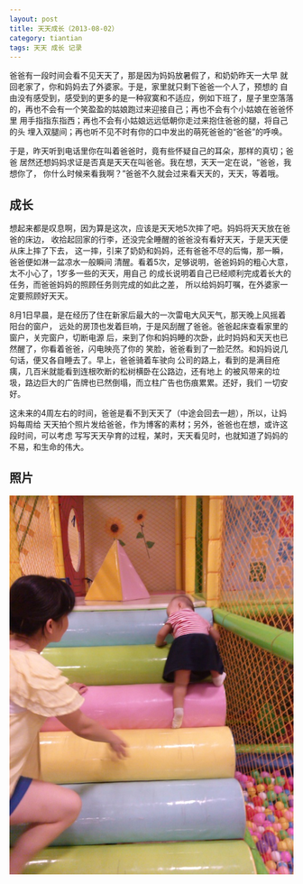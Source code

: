 ```yaml
---
layout: post
title: 天天成长（2013-08-02）
category: tiantian
tags: 天天 成长 记录
---
```


爸爸有一段时间会看不见天天了，那是因为妈妈放暑假了，和奶奶昨天一大早
就回老家了，你和妈妈去了外婆家。于是，家里就只剩下爸爸一个人了，预想的
自由没有感受到，感受到的更多的是一种寂寞和不适应，例如下班了，屋子里空落落
的，再也不会有一个笑盈盈的姑娘跑过来迎接自己；再也不会有个小姑娘在爸爸怀里
用手指指东指西；再也不会有小姑娘远远低朝你走过来抱住爸爸的腿，将自己的头
埋入双腿间；再也听不见不时有你的口中发出的萌死爸爸的“爸爸”的呼唤。

于是，昨天听到电话里你在叫着爸爸时，竟有些怀疑自己的耳朵，那样的真切；爸爸
居然还想妈妈求证是否真是天天在叫爸爸。我在想，天天一定在说，“爸爸，我想你了，
你什么时候来看我啊？”爸爸不久就会过来看天天的，天天，等着哦。

## 成长

想起来都是叹息啊，因为算是这次，应该是天天地5次摔了吧。妈妈将天天放在爸爸的床边，
收拾起回家的行李，还没完全睡醒的爸爸没有看好天天，于是天天便从床上摔了下去，
这一摔，引来了奶奶和妈妈，还有爸爸不尽的后悔，那一瞬，爸爸便如淋一盆凉水一般瞬间
清醒。看着5次，足够说明，爸爸妈妈的粗心大意，太不小心了，1岁多一些的天天，用自己
的成长说明着自己已经顺利完成着长大的任务，而爸爸妈妈的照顾任务则完成的如此之差，
所以给妈妈叮嘱，在外婆家一定要照顾好天天。

8月1日早晨，是在经历了住在新家后最大的一次雷电大风天气，那天晚上风摇着阳台的窗户，
远处的房顶也发着巨响，于是风刮醒了爸爸。爸爸起床查看家里的窗户，关完窗户，切断电源
后，来到了你和妈妈睡的次卧，此时妈妈和天天也已然醒了，你看着爸爸，闪电映亮了你的
笑脸，爸爸看到了一脸茫然。和妈妈说几句话，便又各自睡去了。早上，爸爸骑着车驶向
公司的路上，看到的是满目疮痍，几百米就能看到连根吹断的松树横卧在公路边，还有地上
的被风带来的垃圾，路边巨大的广告牌也已然倒塌，而立柱广告也伤痕累累。还好，我们
一切安好。

这未来的4周左右的时间，爸爸是看不到天天了（中途会回去一趟），所以，让妈妈每周给
天天拍个照片发给爸爸，作为博客的素材；另外，爸爸也在想，或许这段时间，可以考虑
写写天天孕育的过程，某时，天天看见时，也就知道了妈妈的不易，和生命的伟大。

## 照片

![tiantian](/assets/images/tiantian20130802.jpg)


